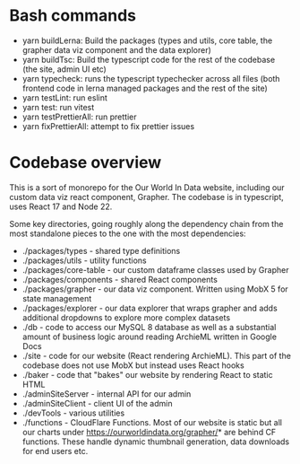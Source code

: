 # Bash commands

- yarn buildLerna: Build the packages (types and utils, core table, the grapher data viz component and the data explorer)
- yarn buildTsc: Build the typescript code for the rest of the codebase (the site, admin UI etc)
- yarn typecheck: runs the typescript typechecker across all files (both frontend code in lerna managed packages and the rest of the site)
- yarn testLint: run eslint
- yarn test: run vitest
- yarn testPrettierAll: run prettier
- yarn fixPrettierAll: attempt to fix prettier issues

# Codebase overview

This is a sort of monorepo for the Our World In Data website, including our custom data viz react component, Grapher. The codebase is in typescript, uses React 17 and Node 22.

Some key directories, going roughly along the dependency chain from the most standalone pieces to the one with the most dependencies:

- ./packages/types - shared type definitions
- ./packages/utils - utility functions
- ./packages/core-table - our custom dataframe classes used by Grapher
- ./packages/components - shared React components
- ./packages/grapher - our data viz component. Written using MobX 5 for state management
- ./packages/explorer - our data explorer that wraps grapher and adds additional dropdowns to explore more complex datasets
- ./db - code to access our MySQL 8 database as well as a substantial amount of business logic around reading ArchieML written in Google Docs
- ./site - code for our website (React rendering ArchieML). This part of the codebase does not use MobX but instead uses React hooks
- ./baker - code that "bakes" our website by rendering React to static HTML
- ./adminSiteServer - internal API for our admin
- ./adminSiteClient - client UI of the admin
- ./devTools - various utilities
- ./functions - CloudFlare Functions. Most of our website is static but all our charts under https://ourworldindata.org/grapher/* are behind CF functions. These handle dynamic thumbnail generation, data downloads for end users etc.
